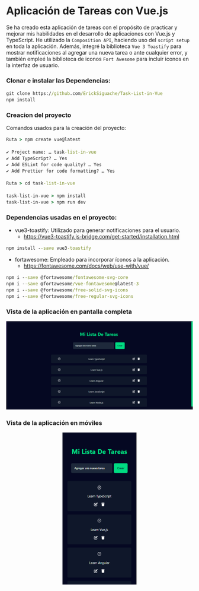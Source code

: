# Aplicación de Tareas con Vue.js

Se ha creado esta aplicación de tareas con el propósito de practicar y mejorar mis habilidades en el desarrollo de aplicaciones con Vue.js y TypeScript. He utilizado la `Composition API`, haciendo uso del `script setup` en toda la aplicación. Además, integré la biblioteca `Vue 3 Toastify` para mostrar notificaciones al agregar una nueva tarea o ante cualquier error, y también empleé la biblioteca de iconos `Fort Awesome` para incluir iconos en la interfaz de usuario.


### Clonar e instalar las Dependencias:
```cmd
git clone https://github.com/ErickSiguache/Task-List-in-Vue
npm install
```

### Creacion del proyecto

Comandos usados para la creación del proyecto:

```cmd
Ruta > npm create vue@latest

✔ Project name: … task-list-in-vue
✔ Add TypeScript? … Yes
✔ Add ESLint for code quality? … Yes
✔ Add Prettier for code formatting? … Yes

Ruta > cd task-list-in-vue

task-list-in-vue > npm install
task-list-in-vue > npm run dev
```

### Dependencias usadas en el proyecto:

* vue3-toastify: Utilizado para generar notificaciones para el usuario.
    * https://vue3-toastify.js-bridge.com/get-started/installation.html

```cmd
npm install --save vue3-toastify
```

* fortawesome: Empleado para incorporar íconos a la aplicación.
    * https://fontawesome.com/docs/web/use-with/vue/

```cmd
npm i --save @fortawesome/fontawesome-svg-core
npm i --save @fortawesome/vue-fontawesome@latest-3
npm i --save @fortawesome/free-solid-svg-icons
npm i --save @fortawesome/free-regular-svg-icons
```

### Vista de la aplicación en pantalla completa

<p align="center">
    <img src="./repository/desktop.PNG" alt="Vista de la pagina en pantalla completa">
</p>

### Vista de la aplicación en móviles

<p align="center">
    <img src="./repository/mobile.PNG" alt="Vista de la pagina para móviles" width="200px">
</p>